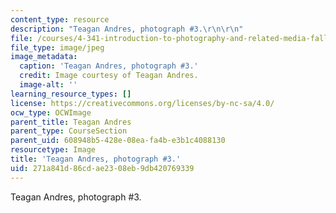 ```yaml
---
content_type: resource
description: "Teagan Andres, photograph #3.\r\n\r\n"
file: /courses/4-341-introduction-to-photography-and-related-media-fall-2007/271a841d86cdae2308eb9db420769339_andres3.jpg
file_type: image/jpeg
image_metadata:
  caption: 'Teagan Andres, photograph #3.'
  credit: Image courtesy of Teagan Andres.
  image-alt: ''
learning_resource_types: []
license: https://creativecommons.org/licenses/by-nc-sa/4.0/
ocw_type: OCWImage
parent_title: Teagan Andres
parent_type: CourseSection
parent_uid: 608948b5-428e-08ea-fa4b-e3b1c4088130
resourcetype: Image
title: 'Teagan Andres, photograph #3.'
uid: 271a841d-86cd-ae23-08eb-9db420769339
---
```

Teagan Andres, photograph #3.

